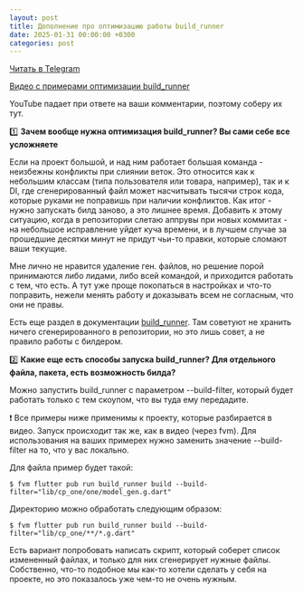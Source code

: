 ```yaml
---
layout: post
title: Дополнение про оптимизацию работы build_runner
date: 2025-01-31 00:00:00 +0300
categories: post
---
```


[Читать в Telegram](https://t.me/fluttermiddlepodcast/383)

[Видео с примерами оптимизации build_runner](https://youtu.be/gBbJldZaqRE)

YouTube падает при ответе на ваши комментарии, поэтому соберу их тут.

1️⃣ **Зачем вообще нужна оптимизация build_runner? Вы сами себе все усложняете**

Если на проект большой, и над ним работает большая команда - неизбежны конфликты при слиянии веток. Это относится как к
небольшим классам (типа пользователя или товара, например), так и к DI, где сгенерированный файл может насчитывать
тысячи строк кода, которые руками не поправишь при наличии конфликтов. Как итог - нужно запускать билд заново, а это
лишнее время. Добавить к этому ситуацию, когда в репозитории слетаю аппрувы при новых коммитах - на небольшое
исправление уйдет куча времени, и в лучшем случае за прошедшие десятки минут не придут чьи-то правки, которые сломают
ваши текущие.

Мне лично не нравится удаление ген. файлов, но решение порой принимаются либо лидами, либо всей командой, и приходится
работать с тем, что есть. А тут уже проще покопаться в настройках и что-то поправить, нежели менять работу и доказывать
всем не согласным, что они не правы.

Есть еще раздел в документации [build_runner](https://pub.dev/packages/build_runner#source-control). Там советуют не
хранить ничего сгенерированного в репозитории, но это лишь совет, а не правило работы с билдером.

2️⃣ **Какие еще есть способы запуска build_runner? Для отдельного файла, пакета, есть возможность билда?**

Можно запустить build_runner с параметром --build-filter, который будет работать только с тем скоупом, что вы туда ему
передадите.

❗️ Все примеры ниже применимы к проекту, которые разбирается в видео. Запуск происходит так же, как в видео (через fvm).
Для использования на ваших примерех нужно заменить значение --build-filter на то, что у вас локально.

Для файла пример будет такой:

```shell
$ fvm flutter pub run build_runner build --build-filter="lib/cp_one/one/model_gen.g.dart"
```

Директорию можно обработать следующим образом:

```shell
$ fvm flutter pub run build_runner build --build-filter="lib/cp_one/**/*.g.dart" 
```

Есть вариант попробовать написать скрипт, который соберет список измененный файлах, и только для них сгенерирует нужные
файлы. Собственно, что-то подобное мы как-то хотели сделать у себя на проекте, но это показалось уже чем-то не очень
нужным.
